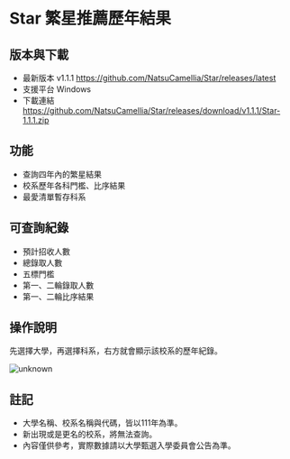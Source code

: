 # Star 繁星推薦歷年結果

## 版本與下載
* 最新版本 v1.1.1 https://github.com/NatsuCamellia/Star/releases/latest
* 支援平台 Windows
* 下載連結 https://github.com/NatsuCamellia/Star/releases/download/v1.1.1/Star-1.1.1.zip

## 功能
* 查詢四年內的繁星結果
* 校系歷年各科門檻、比序結果
* 最愛清單暫存科系

## 可查詢紀錄
* 預計招收人數
* 總錄取人數
* 五標門檻
* 第一、二輪錄取人數
* 第一、二輪比序結果

## 操作說明
先選擇大學，再選擇科系，右方就會顯示該校系的歷年紀錄。

![unknown](https://user-images.githubusercontent.com/66550218/162751482-28080937-9fff-488a-a3ef-99ef2a27a852.png)

## 註記
* 大學名稱、校系名稱與代碼，皆以111年為準。
* 新出現或是更名的校系，將無法查詢。
* 內容僅供參考，實際數據請以大學甄選入學委員會公告為準。
